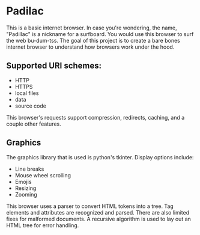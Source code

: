 # Padilac
This is a basic internet browser. In case you're wondering, the name, "Padillac" is a nickname for a surfboard. You would use this browser to surf the web bu-dum-tss. 
The goal of this project is to create a bare bones internet browser to understand how browsers work under the hood. 

## Supported URI schemes:
 - HTTP
 - HTTPS
 - local files
 - data
 - source code

This browser's requests support compression, redirects, caching, and a couple other features.

 ## Graphics
The graphics library that is used is python's tkinter. Display options include: 

 - Line breaks
 - Mouse wheel scrolling
 - Emojis
 - Resizing
 - Zooming
 
This browser uses a parser to convert HTML tokens into a tree. Tag elements and attributes are recognized and parsed. There are also 
limited fixes for malformed documents. A recursive algorithm is used to lay out an HTML tree for error handling.
